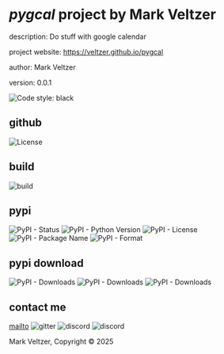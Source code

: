 # *pygcal* project by Mark Veltzer

description: Do stuff with google calendar

project website: https://veltzer.github.io/pygcal

author: Mark Veltzer

version: 0.0.1

![Code style: black](https://img.shields.io/badge/code%20style-black-000000.svg)

## github

![License](https://img.shields.io/github/license/veltzer/pygcal)

## build

![build](https://github.com/veltzer/pygcal/workflows/build/badge.svg)

## pypi

![PyPI - Status](https://img.shields.io/pypi/status/pygcal)
![PyPI - Python Version](https://img.shields.io/pypi/pyversions/pygcal)
![PyPI - License](https://img.shields.io/pypi/l/pygcal)
![PyPI - Package Name](https://img.shields.io/pypi/v/pygcal)
![PyPI - Format](https://img.shields.io/pypi/format/pygcal)

## pypi download

![PyPI - Downloads](https://img.shields.io/pypi/dd/pygcal)
![PyPI - Downloads](https://img.shields.io/pypi/dw/pygcal)
![PyPI - Downloads](https://img.shields.io/pypi/dm/pygcal)



## contact me
[mailto](mailto:mark.veltzer@gmail.com)
![gitter](https://img.shields.io/gitter/room/veltzer/mark.veltzer)
![discord](https://img.shields.io/discord/719336281624281119)
![discord](https://img.shields.io/discord/719336282194444302)

Mark Veltzer, Copyright © 2025
